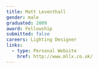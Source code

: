 ```yaml
---
title: Matt Leventhall
gender: male
graduated: 2009
award: Fellowship
submitted: false
careers: Lighting Designer
links:
  - type: Personal Website
    href: http://www.mllx.co.uk/
---
```


